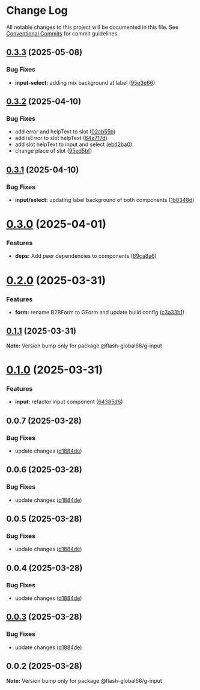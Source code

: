# Change Log

All notable changes to this project will be documented in this file.
See [Conventional Commits](https://conventionalcommits.org) for commit guidelines.

## [0.3.3](https://github.com/Flash-Global66/global-design-system/compare/@flash-global66/g-input@0.3.2...@flash-global66/g-input@0.3.3) (2025-05-08)


### Bug Fixes

* **input-select:** adding mix background at label ([95e3e66](https://github.com/Flash-Global66/global-design-system/commit/95e3e669a81da88ecec5b15ec321a4bd8a653341))





## [0.3.2](https://github.com/Flash-Global66/global-design-system/compare/@flash-global66/g-input@0.3.1...@flash-global66/g-input@0.3.2) (2025-04-10)


### Bug Fixes

* add error and helpText to slot ([02cb55b](https://github.com/Flash-Global66/global-design-system/commit/02cb55b2519b7288c2fad8ee4c2dad001c6b97ce))
* add isError to slot helpText ([64a717d](https://github.com/Flash-Global66/global-design-system/commit/64a717dd68cf39420e0d7acb1101230af50b940c))
* add slot helpText to input and select ([ebd2ba0](https://github.com/Flash-Global66/global-design-system/commit/ebd2ba0027c7d558f28dfdc8162037736ad40ee6))
* change place of slot ([95ed5bf](https://github.com/Flash-Global66/global-design-system/commit/95ed5bff85c2555f846f9dd317ba366b8dd1fec1))





## [0.3.1](https://github.com/Flash-Global66/global-design-system/compare/@flash-global66/g-input@0.3.0...@flash-global66/g-input@0.3.1) (2025-04-10)


### Bug Fixes

* **input/select:** updating label background of both components ([1b8348d](https://github.com/Flash-Global66/global-design-system/commit/1b8348db7ccca1dd7ada03e9da61c31c60e7a84a))





# [0.3.0](https://github.com/Flash-Global66/global-design-system/compare/@flash-global66/g-input@0.2.0...@flash-global66/g-input@0.3.0) (2025-04-01)


### Features

* **deps:** Add peer dependencies to components ([69ca8a6](https://github.com/Flash-Global66/global-design-system/commit/69ca8a6c26e2fd2777d5a6dea7cc9e7c5a0f9616))





# [0.2.0](https://github.com/Flash-Global66/global-design-system/compare/@flash-global66/g-input@0.1.1...@flash-global66/g-input@0.2.0) (2025-03-31)


### Features

* **form:** rename B2BForm to GForm and update build config ([c3a33b1](https://github.com/Flash-Global66/global-design-system/commit/c3a33b179ebdcae0dd9a9f174d27ab491366a16d))





## [0.1.1](https://github.com/Flash-Global66/global-design-system/compare/@flash-global66/g-input@0.1.0...@flash-global66/g-input@0.1.1) (2025-03-31)

**Note:** Version bump only for package @flash-global66/g-input





# [0.1.0](https://github.com/Flash-Global66/global-design-system/compare/@flash-global66/g-input@0.0.7...@flash-global66/g-input@0.1.0) (2025-03-31)


### Features

* **input:** refactor input component ([64385d6](https://github.com/Flash-Global66/global-design-system/commit/64385d6381878c139e308c7d86538b84679b45cf))





## 0.0.7 (2025-03-28)


### Bug Fixes

* update changes ([d1884de](https://github.com/Flash-Global66/global-design-system/commit/d1884de11e4e9522c2d6912d932122a75aabf9e7))





## 0.0.6 (2025-03-28)


### Bug Fixes

* update changes ([d1884de](https://github.com/Flash-Global66/global-design-system/commit/d1884de11e4e9522c2d6912d932122a75aabf9e7))





## 0.0.5 (2025-03-28)


### Bug Fixes

* update changes ([d1884de](https://github.com/Flash-Global66/global-design-system/commit/d1884de11e4e9522c2d6912d932122a75aabf9e7))





## 0.0.4 (2025-03-28)


### Bug Fixes

* update changes ([d1884de](https://github.com/Flash-Global66/global-design-system/commit/d1884de11e4e9522c2d6912d932122a75aabf9e7))





## [0.0.3](https://github.com/Flash-Global66/global-design-system/compare/@flash-global66/g-input@0.0.2...@flash-global66/g-input@0.0.3) (2025-03-28)


### Bug Fixes

* update changes ([d1884de](https://github.com/Flash-Global66/global-design-system/commit/d1884de11e4e9522c2d6912d932122a75aabf9e7))





## 0.0.2 (2025-03-28)

**Note:** Version bump only for package @flash-global66/g-input
